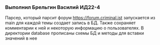 ### Выполнил Брельгин Василий ИД22-4


Парсер, который парсит форум https://forum.criminal.ist запускается из main
для каждой темы создает запись в БД. Также сохраняет комментарии к ней 
и некоторую информацию о пользователях. В директории database прописаны схемы БД
и методы для вставки значений в нее